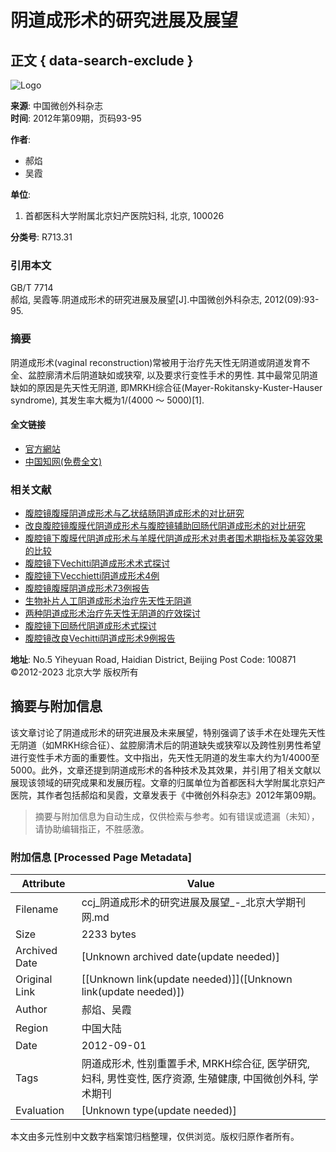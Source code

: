 # 阴道成形术的研究进展及展望

## 正文 { data-search-exclude }


![Logo](/web/images/logo.png)

**来源**: 中国微创外科杂志  
**时间**: 2012年第09期，页码93-95  

**作者**:
- 郝焰
- 吴霞

**单位**:
1. 首都医科大学附属北京妇产医院妇科, 北京, 100026

**分类号**: R713.31

### **引用本文**

GB/T 7714  
郝焰, 吴霞等.阴道成形术的研究进展及展望[J].中国微创外科杂志, 2012(09):93-95.

### **摘要**

阴道成形术(vaginal reconstruction)常被用于治疗先天性无阴道或阴道发育不全、盆腔廓清术后阴道缺如或狭窄, 以及要求行变性手术的男性. 其中最常见阴道缺如的原因是先天性无阴道, 即MRKH综合征(Mayer-Rokitansky-Kuster-Hauser syndrome), 其发生率大概为1/(4000 ～ 5000)[1].

#### **全文链接**
- [官方網站](http://zgwcwk.paperopen.com/)  
- [中国知网(免费全文)](http://kns.cnki.net/KCMS/detail/detail.aspx?filename=ZWWK201209035&DBName=cjfqtotal&dbcode=cjfq)

### **相关文献**
- [腹腔镜腹膜阴道成形术与乙状结肠阴道成形术的对比研究](https://www.lib.pku.edu.cn/portal/)
- [改良腹腔镜腹膜代阴道成形术与腹腔镜辅助回肠代阴道成形术的对比研究](https://www.lib.pku.edu.cn/portal/)
- [腹腔镜下腹膜代阴道成形术与羊膜代阴道成形术对患者围术期指标及美容效果的比较](https://www.lib.pku.edu.cn/portal/)
- [腹腔镜下Vechitti阴道成形术术式探讨](https://www.lib.pku.edu.cn/portal/)
- [腹腔镜下Vecchietti阴道成形术4例](https://www.lib.pku.edu.cn/portal/)
- [腹腔镜腹膜阴道成形术73例报告](https://www.lib.pku.edu.cn/portal/)
- [生物补片人工阴道成形术治疗先天性无阴道](https://www.lib.pku.edu.cn/portal/)
- [两种阴道成形术治疗先天性无阴道的疗效探讨](https://www.lib.pku.edu.cn/portal/)
- [腹腔镜下回肠代阴道成形术式探讨](https://www.lib.pku.edu.cn/portal/)
- [腹腔镜改良Vechitti阴道成形术9例报告](https://www.lib.pku.edu.cn/portal/)

**地址**: No.5 Yiheyuan Road, Haidian District, Beijing  Post Code: 100871  
©2012-2023 北京大学 版权所有
<!-- tcd_original_link http://ccj.pku.edu.cn/article/info?id=309776318 -->


## 摘要与附加信息

<!-- tcd_abstract -->
该文章讨论了阴道成形术的研究进展及未来展望，特别强调了该手术在处理先天性无阴道（如MRKH综合征）、盆腔廓清术后的阴道缺失或狭窄以及跨性别男性希望进行变性手术方面的重要性。文中指出，先天性无阴道的发生率大约为1/4000至5000。此外，文章还提到阴道成形术的各种技术及其效果，并引用了相关文献以展现该领域的研究成果和发展历程。文章的归属单位为首都医科大学附属北京妇产医院，其作者包括郝焰和吴霞，文章发表于《中微创外科杂志》2012年第09期。
<!-- tcd_abstract_end -->

> 摘要与附加信息为自动生成，仅供检索与参考。如有错误或遗漏（未知），请协助编辑指正，不胜感激。

### 附加信息 [Processed Page Metadata]

| Attribute       | Value                                  |
|-----------------|----------------------------------------|
| Filename        | ccj_阴道成形术的研究进展及展望_-_北京大学期刊网.md                             |
| Size            | 2233 bytes                           |
| Archived Date   | [Unknown archived date(update needed)]                             |
| Original Link   | [[Unknown link(update needed)]]([Unknown link(update needed)])                       |
| Author          | 郝焰、吴霞                               |
| Region          | 中国大陆                               |
| Date            | 2012-09-01                                 |
| Tags            | 阴道成形术, 性别重置手术, MRKH综合征, 医学研究, 妇科, 男性变性, 医疗资源, 生殖健康, 中国微创外科, 学术期刊                                 |
| Evaluation            | [Unknown type(update needed)]                                 |
<!-- tcd_table_end -->

本文由多元性别中文数字档案馆归档整理，仅供浏览。版权归原作者所有。
